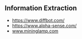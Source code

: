 ## Information Extraction

*  https://www.diffbot.com/ 
*  https://www.alpha-sense.com/ 
*  www.mininglamp.com

  